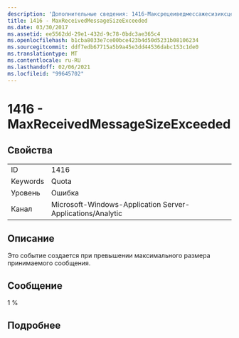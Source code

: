 ```yaml
---
description: 'Дополнительные сведения: 1416-Максрецеиведмессажесизиксцеедед'
title: 1416 - MaxReceivedMessageSizeExceeded
ms.date: 03/30/2017
ms.assetid: ee5562dd-29e1-432d-9c78-0bdc3ae365c4
ms.openlocfilehash: b1cba8033e7ce00bce423b4d50d5231b08106234
ms.sourcegitcommit: ddf7edb67715a5b9a45e3dd44536dabc153c1de0
ms.translationtype: MT
ms.contentlocale: ru-RU
ms.lasthandoff: 02/06/2021
ms.locfileid: "99645702"
---
```

# <a name="1416---maxreceivedmessagesizeexceeded"></a>1416 - MaxReceivedMessageSizeExceeded

## <a name="properties"></a>Свойства  
  
|||  
|-|-|  
|ID|1416|  
|Keywords|Quota|  
|Уровень|Ошибка|  
|Канал|Microsoft-Windows-Application Server-Applications/Analytic|  
  
## <a name="description"></a>Описание  

 Это событие создается при превышении максимального размера принимаемого сообщения.  
  
## <a name="message"></a>Сообщение  

 1 %  
  
## <a name="details"></a>Подробнее
